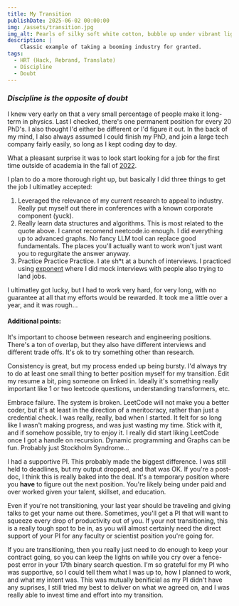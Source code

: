 ```yaml
---
title: My Transition
publishDate: 2025-06-02 00:00:00
img: /assets/transition.jpg
img_alt: Pearls of silky soft white cotton, bubble up under vibrant lighting
description: |
    Classic example of taking a booming industry for granted.
tags:
  - HRT (Hack, Rebrand, Translate)
  - Discipline
  - Doubt
---
```


### _Discipline is the opposite of doubt_

I knew very early on that a very small percentage of people make it long-term in physics. Last I checked, there's one permanent position for every 20 PhD's. I also thought I'd either be different or I'd figure it out. In the back of my mind, I also always assumed I could finish my PhD, and join a large tech company fairly easily, so long as I kept coding day to day.

What a pleasant surprise it was to look start looking for a job for the first time outside of academia in the fall of [2022](https://layoffs.fyi).


I plan to do a more thorough right up, but basically I did three things to get the job I ultimatley accepted:

1. Leveraged the relevance of my current research to appeal to industry. Really put myself out there in conferences with a known corporate component (yuck).
2. Really learn data structures and algorithms. This is most related to the quote above. I cannot recomend neetcode.io enough. I did everything up to advanced graphs. No fancy LLM tool can replace good fundamentals. The places you'll actually want to work won't just want you to regurgitate the answer anyway.
3. Practice Practice Practice. I ate sh*t at a bunch of interviews. I practiced using [exponent](https://www.tryexponent.com/?src=nav) where I did mock interviews with people also trying to land jobs.

I ultimatley got lucky, but I had to work very hard, for very long, with no guarantee at all that my efforts would be rewarded. It took me a little over a year, and it was rough...

#### Additional points:

It's important to choose between research and engineering positions. There's a ton of overlap, but they also have different interviews and different trade offs. It's ok to try something other than research.

Consistency is great, but my process ended up being bursty. I'd always try to do at least one small thing to better position myself for my transition. Edit my resume a bit, ping someone on linked in. Ideally it's something really important like 1 or two leetcode questions, understanding transformers, etc.

Embrace failure. The system is broken. LeetCode will not make you a better coder, but it's at least in the direction of a meritocracy, rather than just a credential check. I was really, really, bad when I started. It felt for so long like I wasn't making progress, and was just wasting my time. Stick with it, and if somehow possible, try to enjoy it. I really did start liking LeetCode once I got a handle on recursion. Dynamic programming and Graphs can be fun. Probably just Stockholm Syndrome...

I had a supportive PI. This probably made the biggest difference. I was still
held to deadlines, but my output dropped, and that was OK. If you're a
post-doc, I think this is really baked into the deal. It's a temporary position
where you **have** to figure out the next position. You're likely being under
paid and over worked given your talent, skillset, and education.

Even if you're
not transitioning, your last year should be traveling and giving talks to get
your name out there. Sometimes, you'll get a PI that will want to squeeze every
drop of productivity out of you. If your not transitioning, this is a really
tough spot to be in, as you will almost certainly need the direct support of
your PI for any faculty or scientist position you're going for. 

If you are
transitioning, then you really just need to do enough to keep your contract
going, so you can keep the lights on while you cry over a fence-post error in
your 17th binary search question. I'm so grateful for my PI who was supportive,
so I could tell them what I was up to, how I planned to work, and what my
intent was. This was mutually benificial as my PI didn't have any suprises, I
still tried my best to deliver on what we agreed on, and I was really able to
invest time and effort into my transition. 


<!-- Underlying a lot of my thinkng at the time was the assumption that my tech, my other and perhaps longest interest, would continue to rapidly hire, that my PhD would allow me to easily join a large tech company at a mid to senior level, and that I could transition easly, even being sought after by recruiters. --> 


